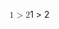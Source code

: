 <span class="katex"><span class="katex-mathml"><math xmlns="http://www.w3.org/1998/Math/MathML"><semantics><mrow><mn>1</mn><mo>&gt;</mo><mn>2</mn></mrow><annotation encoding="application/x-tex">1 &gt; 2</annotation></semantics></math></span><span class="katex-html" aria-hidden="true"><span class="base"><span class="strut" style="height:0.68354em;vertical-align:-0.0391em;"></span><span class="mord">1</span><span class="mspace" style="margin-right:0.2777777777777778em;"></span><span class="mrel">&gt;</span><span class="mspace" style="margin-right:0.2777777777777778em;"></span></span><span class="base"><span class="strut" style="height:0.64444em;vertical-align:0em;"></span><span class="mord">2</span></span></span></span>